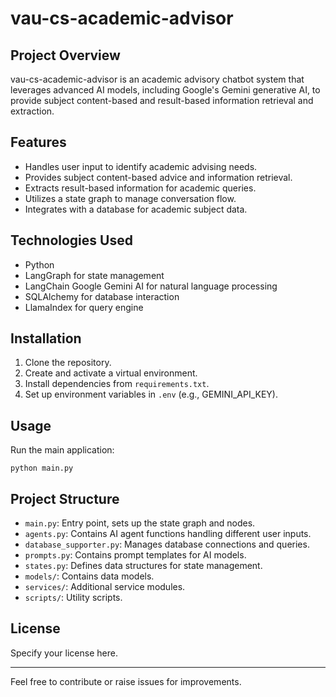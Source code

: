 # vau-cs-academic-advisor

## Project Overview
vau-cs-academic-advisor is an academic advisory chatbot system that leverages advanced AI models, including Google's Gemini generative AI, to provide subject content-based and result-based information retrieval and extraction.

## Features
- Handles user input to identify academic advising needs.
- Provides subject content-based advice and information retrieval.
- Extracts result-based information for academic queries.
- Utilizes a state graph to manage conversation flow.
- Integrates with a database for academic subject data.

## Technologies Used
- Python
- LangGraph for state management
- LangChain Google Gemini AI for natural language processing
- SQLAlchemy for database interaction
- LlamaIndex for query engine

## Installation
1. Clone the repository.
2. Create and activate a virtual environment.
3. Install dependencies from `requirements.txt`.
4. Set up environment variables in `.env` (e.g., GEMINI_API_KEY).

## Usage
Run the main application:
```
python main.py
```

## Project Structure
- `main.py`: Entry point, sets up the state graph and nodes.
- `agents.py`: Contains AI agent functions handling different user inputs.
- `database_supporter.py`: Manages database connections and queries.
- `prompts.py`: Contains prompt templates for AI models.
- `states.py`: Defines data structures for state management.
- `models/`: Contains data models.
- `services/`: Additional service modules.
- `scripts/`: Utility scripts.

## License
Specify your license here.

---

Feel free to contribute or raise issues for improvements.